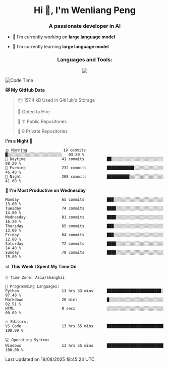 <h1 align="center">Hi 👋, I'm Wenliang Peng</h1>
<h3 align="center">A passionate developer in AI</h3>

- 🔭 I’m currently working on **large language model**

- 🌱 I’m currently learning **large language model**

<!-- <h3 align="left">Connect with me:</h3> -->
<!-- <p align="left">
</p> -->

<h3 align="center">Languages and Tools:</h3>
<p align="center">
  <a href="https://skillicons.dev">
    <img src="https://skillicons.dev/icons?i=cpp,ros,docker,azure,git,linux,py,pytorch,cmake,githubactions,powershell,md&perline=6" />
  </a>
</p>


<!-- <p><img align="center" src="https://github-readme-stats.vercel.app/api/top-langs?username=bpwl0121&show_icons=true&locale=en&layout=compact" alt="bpwl0121" /></p> -->

<!-- <p><img align="center" src="https://github-readme-streak-stats.herokuapp.com/?user=bpwl0121&" alt="bpwl0121" /></p> -->

<!--START_SECTION:waka-->
![Code Time](http://img.shields.io/badge/Code%20Time-358%20hrs%2049%20mins-blue)

**🐱 My GitHub Data** 

> 📦 157.4 kB Used in GitHub's Storage 
 > 
> 💼 Opted to Hire
 > 
> 📜 11 Public Repositories 
 > 
> 🔑 8 Private Repositories 
 > 
**I'm a Night 🦉** 

```text
🌞 Morning                19 commits          █░░░░░░░░░░░░░░░░░░░░░░░░   03.80 % 
🌆 Daytime                41 commits          ██░░░░░░░░░░░░░░░░░░░░░░░   08.20 % 
🌃 Evening                232 commits         ████████████░░░░░░░░░░░░░   46.40 % 
🌙 Night                  208 commits         ██████████░░░░░░░░░░░░░░░   41.60 % 
```
📅 **I'm Most Productive on Wednesday** 

```text
Monday                   65 commits          ███░░░░░░░░░░░░░░░░░░░░░░   13.00 % 
Tuesday                  74 commits          ████░░░░░░░░░░░░░░░░░░░░░   14.80 % 
Wednesday                81 commits          ████░░░░░░░░░░░░░░░░░░░░░   16.20 % 
Thursday                 65 commits          ███░░░░░░░░░░░░░░░░░░░░░░   13.00 % 
Friday                   64 commits          ███░░░░░░░░░░░░░░░░░░░░░░   12.80 % 
Saturday                 72 commits          ████░░░░░░░░░░░░░░░░░░░░░   14.40 % 
Sunday                   79 commits          ████░░░░░░░░░░░░░░░░░░░░░   15.80 % 
```


📊 **This Week I Spent My Time On** 

```text
🕑︎ Time Zone: Asia/Shanghai

💬 Programming Languages: 
Python                   13 hrs 33 mins      ████████████████████████░   97.40 % 
Markdown                 20 mins             █░░░░░░░░░░░░░░░░░░░░░░░░   02.51 % 
HTML                     0 secs              ░░░░░░░░░░░░░░░░░░░░░░░░░   00.09 % 

🔥 Editors: 
VS Code                  13 hrs 55 mins      █████████████████████████   100.00 % 

💻 Operating System: 
Windows                  13 hrs 55 mins      █████████████████████████   100.00 % 
```


 Last Updated on 19/08/2025 18:45:24 UTC
<!--END_SECTION:waka-->
